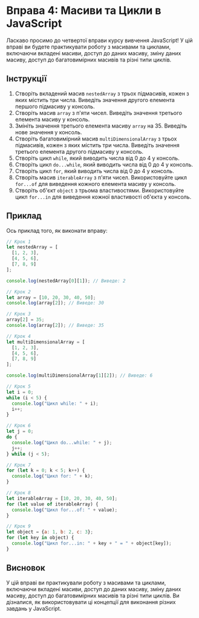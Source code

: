 # Вправа 4: Масиви та Цикли в JavaScript

Ласкаво просимо до четвертої вправи курсу вивчення JavaScript! У цій вправі ви будете практикувати роботу з масивами та циклами, включаючи вкладені масиви, доступ до даних масиву, зміну даних масиву, доступ до багатовимірних масивів та різні типи циклів.

## Інструкції

1. Створіть вкладений масив `nestedArray` з трьох підмасивів, кожен з яких містить три числа. Виведіть значення другого елемента першого підмасиву у консоль.
2. Створіть масив `array` з п'яти чисел. Виведіть значення третього елемента масиву у консоль.
3. Змініть значення третього елемента масиву `array` на 35. Виведіть нове значення у консоль.
4. Створіть багатовимірний масив `multiDimensionalArray` з трьох підмасивів, кожен з яких містить три числа. Виведіть значення третього елемента другого підмасиву у консоль.
5. Створіть цикл `while`, який виводить числа від 0 до 4 у консоль.
6. Створіть цикл `do...while`, який виводить числа від 0 до 4 у консоль.
7. Створіть цикл `for`, який виводить числа від 0 до 4 у консоль.
8. Створіть масив `iterableArray` з п'яти чисел. Використовуйте цикл `for...of` для виведення кожного елемента масиву у консоль.
9. Створіть об'єкт `object` з трьома властивостями. Використовуйте цикл `for...in` для виведення кожної властивості об'єкта у консоль.

## Приклад

Ось приклад того, як виконати вправу:

```javascript
// Крок 1
let nestedArray = [
  [1, 2, 3],
  [4, 5, 6],
  [7, 8, 9]
];

console.log(nestedArray[0][1]); // Виведе: 2

// Крок 2
let array = [10, 20, 30, 40, 50];
console.log(array[2]); // Виведе: 30

// Крок 3
array[2] = 35;
console.log(array[2]); // Виведе: 35

// Крок 4
let multiDimensionalArray = [
  [1, 2, 3],
  [4, 5, 6],
  [7, 8, 9]
];

console.log(multiDimensionalArray[1][2]); // Виведе: 6

// Крок 5
let i = 0;
while (i < 5) {
  console.log("Цикл while: " + i);
  i++;
}

// Крок 6
let j = 0;
do {
  console.log("Цикл do...while: " + j);
  j++;
} while (j < 5);

// Крок 7
for (let k = 0; k < 5; k++) {
  console.log("Цикл for: " + k);
}

// Крок 8
let iterableArray = [10, 20, 30, 40, 50];
for (let value of iterableArray) {
  console.log("Цикл for...of: " + value);
}

// Крок 9
let object = {a: 1, b: 2, c: 3};
for (let key in object) {
  console.log("Цикл for...in: " + key + " = " + object[key]);
}
```

## Висновок

У цій вправі ви практикували роботу з масивами та циклами, включаючи вкладені масиви, доступ до даних масиву, зміну даних масиву, доступ до багатовимірних масивів та різні типи циклів. Ви дізналися, як використовувати ці концепції для виконання різних завдань у JavaScript.
